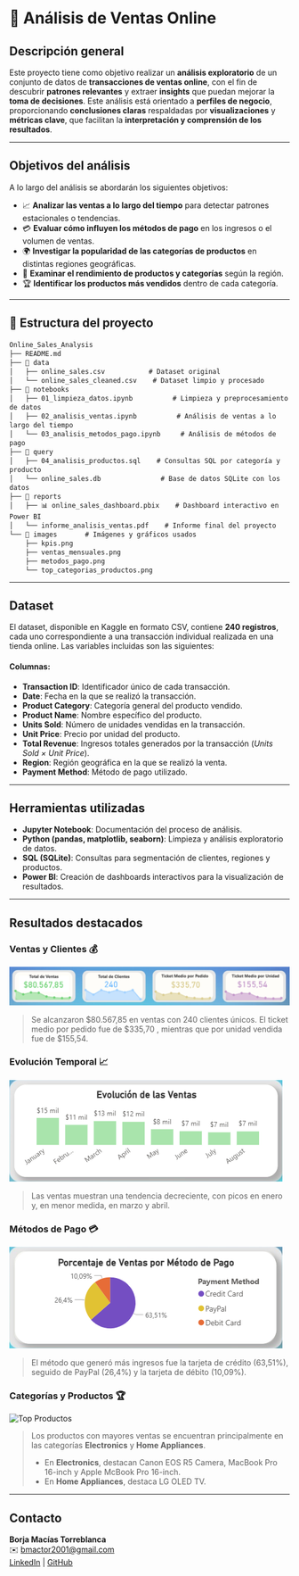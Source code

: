 # 🛒 Análisis de Ventas Online

## Descripción general

Este proyecto tiene como objetivo realizar un **análisis exploratorio** de un conjunto de datos de **transacciones de ventas online**, con el fin de descubrir **patrones relevantes** y extraer **insights** que puedan mejorar la **toma de decisiones**. Este análisis está orientado a **perfiles de negocio**, proporcionando **conclusiones claras** respaldadas por **visualizaciones** y **métricas clave**, que facilitan la **interpretación y comprensión de los resultados**.

--------

## Objetivos del análisis

A lo largo del análisis se abordarán los siguientes objetivos:

- 📈 **Analizar las ventas a lo largo del tiempo** para detectar patrones estacionales o tendencias.
- 💳 **Evaluar cómo influyen los métodos de pago** en los ingresos o el volumen de ventas.
- 🌍 **Investigar la popularidad de las categorías de productos** en distintas regiones geográficas.
- 📌 **Examinar el rendimiento de productos y categorías** según la región.
- 🏆 **Identificar los productos más vendidos** dentro de cada categoría.

--------

## 📂 Estructura del proyecto

```
Online_Sales_Analysis
├── README.md
├── 📁 data
│   ├── online_sales.csv           # Dataset original
│   └── online_sales_cleaned.csv    # Dataset limpio y procesado
├── 📁 notebooks
│   ├── 01_limpieza_datos.ipynb          # Limpieza y preprocesamiento de datos
│   ├── 02_analisis_ventas.ipynb          # Análisis de ventas a lo largo del tiempo
│   └── 03_analisis_metodos_pago.ipynb     # Análisis de métodos de pago
├── 📁 query
│   ├── 04_analisis_productos.sql    # Consultas SQL por categoría y producto
│   └── online_sales.db               # Base de datos SQLite con los datos
├── 📁 reports
│   ├── 📊 online_sales_dashboard.pbix    # Dashboard interactivo en Power BI
│   └── informe_analisis_ventas.pdf    # Informe final del proyecto
└── 📁 images       # Imágenes y gráficos usados
    ├── kpis.png
    ├── ventas_mensuales.png
    ├── metodos_pago.png
    └── top_categorias_productos.png

```

--------

## Dataset

El dataset, disponible en Kaggle en formato CSV, contiene **240 registros**, cada uno correspondiente a una transacción individual realizada en una tienda online. Las variables incluidas son las siguientes:

#### **Columnas**:

- **Transaction ID**: Identificador único de cada transacción.  
- **Date**: Fecha en la que se realizó la transacción.  
- **Product Category**: Categoría general del producto vendido.  
- **Product Name**: Nombre específico del producto.  
- **Units Sold**: Número de unidades vendidas en la transacción.  
- **Unit Price**: Precio por unidad del producto.  
- **Total Revenue**: Ingresos totales generados por la transacción (*Units Sold × Unit Price*).  
- **Region**: Región geográfica en la que se realizó la venta.
- **Payment Method**: Método de pago utilizado.

--------

## Herramientas utilizadas

- **Jupyter Notebook**: Documentación del proceso de análisis. 
- **Python (pandas, matplotlib, seaborn)**: Limpieza y análisis exploratorio de datos.  
- **SQL (SQLite)**: Consultas para segmentación de clientes, regiones y productos.  
- **Power BI**: Creación de dashboards interactivos para la visualización de resultados. 

--------

## Resultados destacados

### Ventas y Clientes 💰
![KPIs principales](images/kpis.png)
> Se alcanzaron $80.567,85 en ventas con 240 clientes únicos. El ticket medio por pedido fue de $335,70 , mientras que por unidad vendida fue de $155,54.

### Evolución Temporal 📈
![Ventas por mes](images/ventas_mensuales.png)
> Las ventas muestran una tendencia decreciente, con picos en enero y, en menor medida, en marzo y abril.

### Métodos de Pago 💳
![Métodos de pago](images/metodos_pago.png)
> El método que generó más ingresos fue la tarjeta de crédito (63,51%), seguido de PayPal (26,4%) y la tarjeta de débito (10,09%).

### Categorías y Productos 🏆
![Top Productos](images/productos.png)
> Los productos con mayores ventas se encuentran principalmente en las categorías **Electronics** y **Home Appliances**.  
> - En **Electronics**, destacan Canon EOS R5 Camera, MacBook Pro 16-inch y Apple McBook Pro 16-inch.  
> - En **Home Appliances**, destaca LG OLED TV.

--------

## Contacto

**Borja Macías Torreblanca**  
✉️ bmactor2001@gmail.com  
[LinkedIn](https://www.linkedin.com/in/borjamacias) | [GitHub](https://github.com/bxrjamt)

 





